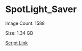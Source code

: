 # SpotLight_Saver

Image Count: 1588

Size: 1.34 GB

[Script Link](https://github.com/liuyal/Archive/blob/master/Python/Utilities/Miscellaneous/spotlight_saver.py)